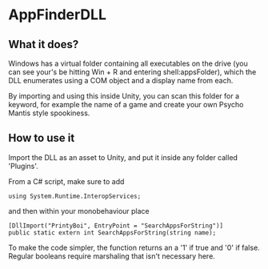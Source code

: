 # AppFinderDLL
## What it does?
Windows has a virtual folder containing all executables on the drive (you can see your's be hitting Win + R and entering shell:appsFolder), which the DLL enumerates using a COM object and a display name from each.


By importing and using this inside Unity, you can scan this folder for a keyword, for example the name of a game and create your own Psycho Mantis style spookiness.

## How to use it 
Import the DLL as an asset to Unity, and put it inside any folder called 'Plugins'. 


From a C# script, make sure to add 
```
using System.Runtime.InteropServices; 
```
and then within your monobehaviour place
```
[DllImport("PrintyBoi", EntryPoint = "SearchAppsForString")]
public static extern int SearchAppsForString(string name);
```
To make the code simpler, the function returns an a '1' if true and '0' if false. Regular booleans require marshaling that isn't necessary here. 

